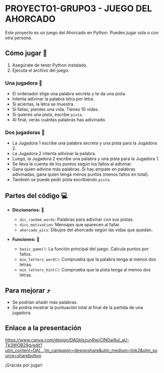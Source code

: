 # PROYECTO1-GRUPO3 - JUEGO DEL AHORCADO

Este proyecto es un juego del Ahorcado en Python. Puedes jugar sola o con otra persona.

## Cómo jugar 🎲 

1.  Asegúrate de tener Python instalado.
2.  Ejecuta el archivo del juego.

### Una jugadora  🍺

* El ordenador elige una palabra secreta y te da una pista.
* Intenta adivinar la palabra letra por letra.
* Si aciertas, la letra se muestra.
* Si fallas, pierdes una vida. Tienes 10 vidas.
* Si quieres una pista, escribe `pista`.
* Al final, verás cuántas palabras has adivinado.

### Dos jugadoras 🍻 

* La Jugadora 1 escribe una palabra secreta y una pista para la Jugadora 2.
* La Jugadora 2 intenta adivinar la palabra.
* Luego, la Jugadora 2 escribe una palabra y una pista para la Jugadora 1.
* Se lleva la cuenta de los puntos según los fallos al adivinar.
* Gana quien adivine más palabras. Si hay empate en palabras adivinadas, gana quien tenga menos puntos (menos fallos en total).
* También se puede pedir pista escribiendo `pista`.

## Partes del código 💻

* **Diccionarios:**  📓
    * `dic_random_words`: Palabras para adivinar con sus pistas.
    * `dicc_motivation`: Mensajes que aparecen al fallar.
    * `ahorcado_pics`: Dibujos del ahorcado según las vidas que quedan.
      
* **Funciones:**  🎤
  
    * `basic_game()`: La función principal del juego. Calcula puntos por fallos.
    * `min_letters_word()`: Comprueba que la palabra tenga al menos dos letras.
    * `min_letters_hint()`: Comprueba que la pista tenga al menos dos letras.

## Para mejorar ⤴️

* Se podrían añadir más palabras.
* Se podría mostrar la puntuación total al final de la partida de una jugadora.

## Enlace a la presentación

https://www.canva.com/design/DAGklszunRw/CIN0aj8uI_aU-Tk3WOB29g/edit?utm_content=DA[…]m_campaign=designshare&utm_medium=link2&utm_source=sharebutton

¡Gracias por jugar!
